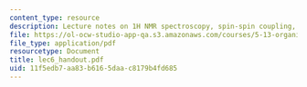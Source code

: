 ```yaml
---
content_type: resource
description: Lecture notes on 1H NMR spectroscopy, spin-spin coupling, and connectivity.
file: https://ol-ocw-studio-app-qa.s3.amazonaws.com/courses/5-13-organic-chemistry-ii-fall-2003/11f5edb7aa83b6165daac8179b4fd685_lec6_handout.pdf
file_type: application/pdf
resourcetype: Document
title: lec6_handout.pdf
uid: 11f5edb7-aa83-b616-5daa-c8179b4fd685
---
```

